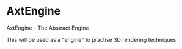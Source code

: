 # AxtEngine

AxtEngine - The Abstract Engine

This will be used as a "engine" to practise 3D rendering techniques
